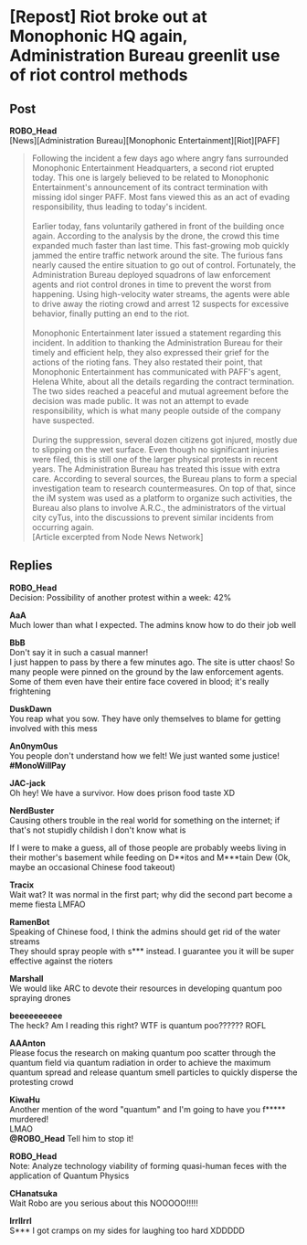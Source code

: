 # [Repost] Riot broke out at Monophonic HQ again, Administration Bureau greenlit use of riot control methods
## Post
**ROBO_Head**<br>
[News][Administration Bureau][Monophonic Entertainment][Riot][PAFF]<br>
> Following the incident a few days ago where angry fans surrounded Monophonic Entertainment Headquarters, a second riot erupted today. This one is largely believed to be related to Monophonic Entertainment's announcement of its contract termination with missing idol singer PAFF. Most fans viewed this as an act of evading responsibility, thus leading to today's incident. <br>
> <br>
> Earlier today, fans voluntarily gathered in front of the building once again. According to the analysis by the drone, the crowd this time expanded much faster than last time. This fast-growing mob quickly jammed the entire traffic network around the site. The furious fans nearly caused the entire situation to go out of control. Fortunately, the Administration Bureau deployed squadrons of law enforcement agents and riot control drones in time to prevent the worst from happening. Using high-velocity water streams, the agents were able to drive away the rioting crowd and arrest 12 suspects for excessive behavior, finally putting an end to the riot. <br>
> <br>
> Monophonic Entertainment later issued a statement regarding this incident. In addition to thanking the Administration Bureau for their timely and efficient help, they also expressed their grief for the actions of the rioting fans. They also restated their point, that Monophonic Entertainment has communicated with PAFF's agent, Helena White, about all the details regarding the contract termination. The two sides reached a peaceful and mutual agreement before the decision was made public. It was not an attempt to evade responsibility, which is what many people outside of the company have suspected. <br>
> <br>
> During the suppression, several dozen citizens got injured, mostly due to slipping on the wet surface. Even though no significant injuries were filed, this is still one of the larger physical protests in recent years. The Administration Bureau has treated this issue with extra care. According to several sources, the Bureau plans to form a special investigation team to research countermeasures. On top of that, since the iM system was used as a platform to organize such activities, the Bureau also plans to involve A.R.C., the administrators of the virtual city cyTus, into the discussions to prevent similar incidents from occurring again.<br>
[Article excerpted from Node News Network]
## Replies
**ROBO_Head**<br>
Decision: Possibility of another protest within a week: 42%

**AaA**<br>
Much lower than what I expected. The admins know how to do their job well

**BbB**<br>
Don't say it in such a casual manner!<br>
I just happen to pass by there a few minutes ago. The site is utter chaos! So many people were pinned on the ground by the law enforcement agents. Some of them even have their entire face covered in blood; it's really frightening

**DuskDawn**<br>
You reap what you sow. They have only themselves to blame for getting involved with this mess

**An0nym0us**<br>
You people don't understand how we felt! We just wanted some justice!<br>
**\#MonoWillPay**

**JAC-jack**<br>
Oh hey! We have a survivor. How does prison food taste XD

**NerdBuster**<br>
Causing others trouble in the real world for something on the internet; if that's not stupidly childish I don't know what is

If I were to make a guess, all of those people are probably weebs living in their mother's basement while feeding on D\*\*itos and M\*\*\*tain Dew (Ok, maybe an occasional Chinese food takeout)

**Tracix**<br>
Wait wat? It was normal in the first part; why did the second part become a meme fiesta LMFAO

**RamenBot**<br>
Speaking of Chinese food, I think the admins should get rid of the water streams<br>
They should spray people with s\*\*\* instead. I guarantee you it will be super effective against the rioters

**Marshall**<br>
We would like ARC to devote their resources in developing quantum poo spraying drones

**beeeeeeeeee**<br>
The heck? Am I reading this right? WTF is quantum poo?????? ROFL

**AAAnton**<br>
Please focus the research on making quantum poo scatter through the quantum field via quantum radiation in order to achieve the maximum quantum spread and release quantum smell particles to quickly disperse the protesting crowd

**KiwaHu**<br>
Another mention of the word "quantum" and I'm going to have you f\*\*\*\*\* murdered!<br>
LMAO<br>
**@ROBO\_Head** Tell him to stop it!

**ROBO_Head**<br>
Note: Analyze technology viability of forming quasi-human feces with the application of Quantum Physics

**CHanatsuka**<br>
Wait Robo are you serious about this NOOOOO!!!!!

**lrrllrrl**<br>
S\*\*\* I got cramps on my sides for laughing too hard XDDDDD

